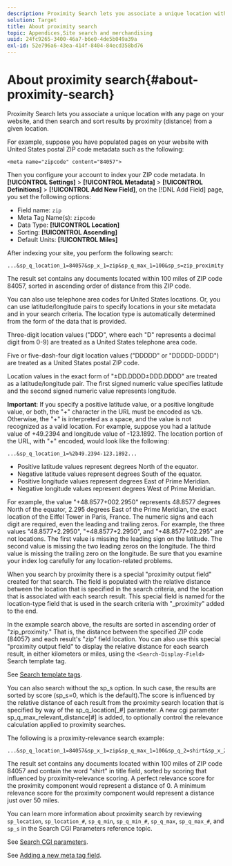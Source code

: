 ```yaml
---
description: Proximity Search lets you associate a unique location with any page on your website, and then search and sort results by proximity (distance) from a given location.
solution: Target
title: About proximity search
topic: Appendices,Site search and merchandising
uuid: 24fc9265-3400-46a7-b6e0-4de5b049a39a
exl-id: 52e796a6-43ea-414f-8404-84ecd358bd76
---
```

# About proximity search{#about-proximity-search}

Proximity Search lets you associate a unique location with any page on your website, and then search and sort results by proximity (distance) from a given location.

For example, suppose you have populated pages on your website with United States postal ZIP code metadata such as the following:

```
<meta name="zipcode" content="84057">
```

Then you configure your account to index your ZIP code metadata. In **[!UICONTROL Settings]** > **[!UICONTROL Metadata]** > **[!UICONTROL Definitions]** > **[!UICONTROL Add New Field]**, on the [!DNL Add Field] page, you set the following options:

* Field name: `zip` 
* Meta Tag Name(s): `zipcode` 
* Data Type: **[!UICONTROL Location]** 
* Sorting: **[!UICONTROL Ascending]** 
* Default Units: **[!UICONTROL Miles]**

After indexing your site, you perform the following search:

```
...&sp_q_location_1=84057&sp_x_1=zip&sp_q_max_1=100&sp_s=zip_proximity
```

The result set contains any documents located within 100 miles of ZIP code 84057, sorted in ascending order of distance from this ZIP code.

You can also use telephone area codes for United States locations. Or, you can use latitude/longitude pairs to specify locations in your site metadata and in your search criteria. The location type is automatically determined from the form of the data that is provided.

Three-digit location values ("DDD", where each "D" represents a decimal digit from 0-9) are treated as a United States telephone area code.

Five or five-dash-four digit location values ("DDDDD" or "DDDDD-DDDD") are treated as a United States postal ZIP code.

Location values in the exact form of "±DD.DDDD±DDD.DDDD" are treated as a latitude/longitude pair. The first signed numeric value specifies latitude and the second signed numeric value represents longitude.

**Important**: If you specify a positive latitude value, or a positive longitude value, or both, the "+" character in the URL must be encoded as `%2b`. Otherwise, the "+" is interpreted as a space, and the value is not recognized as a valid location. For example, suppose you had a latitude value of +49.2394 and longitude value of -123.1892. The location portion of the URL, with "+" encoded, would look like the following:

```
...&sp_q_location_1=%2b49.2394-123.1892...
```

* Positive latitude values represent degrees North of the equator. 
* Negative latitude values represent degrees South of the equator. 
* Positive longitude values represent degrees East of Prime Meridian. 
* Negative longitude values represent degrees West of Prime Meridian.

For example, the value "+48.8577+002.2950" represents 48.8577 degrees North of the equator, 2.295 degrees East of the Prime Meridian, the exact location of the Eiffel Tower in Paris, France. The numeric signs and each digit are required, even the leading and trailing zeros. For example, the three values "48.8577+2.2950", "+48.8577+2.2950", and "+48.8577+02.295" are not locations. The first value is missing the leading sign on the latitude. The second value is missing the two leading zeros on the longitude. The third value is missing the trailing zero on the longitude. Be sure that you examine your index log carefully for any location-related problems.

When you search by proximity there is a special "proximity output field" created for that search. The field is populated with the relative distance between the location that is specified in the search criteria, and the location that is associated with each search result. This special field is named for the location-type field that is used in the search criteria with "_proximity" added to the end.

In the example search above, the results are sorted in ascending order of "zip_proximity." That is, the distance between the specified ZIP code (84057) and each result's "zip" field location. You can also use this special "proximity output field" to display the relative distance for each search result, in either kilometers or miles, using the `<Search-Display-Field>` Search template tag.

See [Search template tags](../c-appendices/c-templates.md#reference_F7AA3FF602314E42842BBC740D2CA1A4).

You can also search without the sp_s option. In such case, the results are sorted by score (sp_s=0, which is the default).The score is influenced by the relative distance of each result from the proximity search location that is specified by way of the sp_q_location[_#] parameter. A new cgi parameter sp_q_max_relevant_distance[#] is added, to optionally control the relevance calculation applied to proximity searches.

The following is a proximity-relevance search example:

```
...&sp_q_location_1=84057&sp_x_1=zip&sp_q_max_1=100&sp_q_2=shirt&sp_x_2=title&sp_q_max_relevant_distance_2=50
```

The result set contains any documents located within 100 miles of ZIP code 84057 and contain the word "shirt" in title field, sorted by scoring that influenced by proximity-relevance scoring. A perfect relevance score for the proximity component would represent a distance of 0. A minimum relevance score for the proximity component would represent a distance just over 50 miles.

You can learn more information about proximity search by reviewing `sp_location`, `sp_location_#`, `sp_q_min`, `sp_q_min_#`, `sp_q_max`, `sp_q_max_#`, and `sp_s` in the Search CGI Parameters reference topic.

See [Search CGI parameters](../c-appendices/c-cgiparameters.md#reference_DA27A8B0728246DA94994885E1353890).

See [Adding a new meta tag field](../c-about-settings-menu/c-about-metadata-menu.md#task_6DF188C0FC7F4831A4444CA9AFA615E5).
